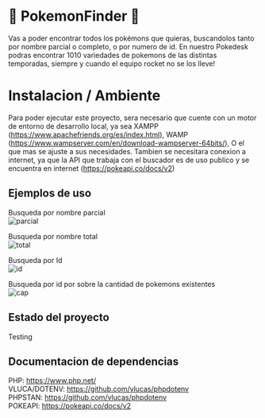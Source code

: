 # :rocket: PokemonFinder :rocket:
 Vas a poder encontrar todos los pokémons que quieras, buscandolos tanto por nombre parcial o completo, o por numero de id.
 En nuestro Pokedesk podras encontrar 1010 variedades de pokemons de las distintas temporadas, siempre y cuando el equipo rocket no se los lleve!

 # Instalacion / Ambiente
  Para poder ejecutar este proyecto, sera necesario que cuente con un motor de entorno de desarrollo local,
  ya sea XAMPP (https://www.apachefriends.org/es/index.html), WAMP (https://www.wampserver.com/en/download-wampserver-64bits/), O el que mas se ajuste a sus necesidades.
  Tambien se necesitara conexion a internet, ya que la API que trabaja con el buscador es de uso publico y se encuentra en internet (https://pokeapi.co/docs/v2)

## Ejemplos de uso
 Busqueda por nombre parcial <br>
![parcial](https://github.com/pabloCodeV/pokemonFinder/assets/86093280/cb7f8a36-5c4c-4d87-aa93-1877d4f12602)

Busqueda por nombre total  <br>
![total](https://github.com/pabloCodeV/pokemonFinder/assets/86093280/3a19c86d-e282-4887-9f92-ca25b12378ee)

Busqueda por Id  <br>
![id](https://github.com/pabloCodeV/pokemonFinder/assets/86093280/45f2b2e2-aa0d-40ee-ac19-6b739a19d509)

Busqueda por id por sobre la cantidad de pokemons existentes  <br>
![cap](https://github.com/pabloCodeV/pokemonFinder/assets/86093280/de504169-68bb-4541-95ec-d11a464d2779)

## Estado del proyecto
 Testing

## Documentacion de dependencias
PHP: https://www.php.net/ <br>
VLUCA/DOTENV: https://github.com/vlucas/phpdotenv <br>
PHPSTAN: https://github.com/vlucas/phpdotenv <br>
POKEAPI: https://pokeapi.co/docs/v2 
